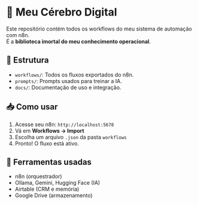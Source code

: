 # 🧠 Meu Cérebro Digital

Este repositório contém todos os workflows do meu sistema de automação com n8n.  
É a **biblioteca imortal do meu conhecimento operacional**.

## 🧩 Estrutura
- `workflows/`: Todos os fluxos exportados do n8n.
- `prompts/`: Prompts usados para treinar a IA.
- `docs/`: Documentação de uso e integração.

## 📥 Como usar
1. Acesse seu n8n: `http://localhost:5678`
2. Vá em **Workflows → Import**
3. Escolha um arquivo `.json` da pasta `workflows`
4. Pronto! O fluxo está ativo.

## 🔧 Ferramentas usadas
- n8n (orquestrador)
- Ollama, Gemini, Hugging Face (IA)
- Airtable (CRM e memória)
- Google Drive (armazenamento)


